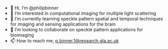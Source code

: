 - 👋 Hi, I’m @philipbinner
- 👀 I’m interested in computational imaging for multiple light scattering
- 🌱 I’m currently learning speckle pattern spatial and temporal techniques for imaging and sensing applications for the brain
- 💞️ I’m looking to collaborate on speckle pattern applications for bioimaging
- 📫 How to reach me, p.binner.1@research.gla.ac.uk

<!---
philipbinner/philipbinner is a ✨ special ✨ repository because its `README.md` (this file) appears on your GitHub profile.
You can click the Preview link to take a look at your changes.
--->
